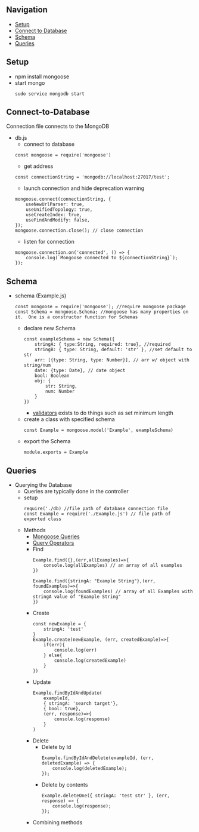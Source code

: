 ## Navigation
-  [Setup](#Setup)
-  [Connect to Database](#Connect-to-Database)
-  [Schema](#Schema)
-  [Queries](#Queries)
## Setup
- npm install mongoose
- start mongo 
    ```
    sudo service mongodb start
    ```
## Connect-to-Database
Connection file connects to the MongoDB
- db.js
    - connect to database
    ```
    const mongoose = require('mongoose')
    ```
    - get address
    ```
    const connectionString = 'mongodb://localhost:27017/test';
    ```
    - launch connection and hide deprecation warning
    ```
    mongoose.connect(connectionString, { 
	    useNewUrlParser: true,
	    useUnifiedTopology: true,
	    useCreateIndex: true,
	    useFindAndModify: false,
    });
    mongoose.connection.close(); // close connection
    ```
    - listen for connection
    ```
    mongoose.connection.on('connected', () => {
        console.log(`Mongoose connected to ${connectionString}`);
    });
    ```
## Schema
- schema (Example.js)
    ```
    const mongoose = require('mongoose'); //require mongoose package
    const Schema = mongoose.Schema; //mongoose has many properties on it.  One is a constructor function for Schemas
    ```
    - declare new Schema
        ```
        const exampleSchema = new Schema({
            stringA: { type:String, required: true}, //required
            stringB: { type: String, default: 'str' }, //set default to str
            arr: [{type: String, type: Number}], // arr w/ object with string/num
            date: {type: Date}, // date object
            bool: Boolean
            obj: {
                str: String,
                num: Number
            }
        })
        ```
        - [validators](https://mongoosejs.com/docs/validation.html)  exists to do things such as set minimum length
    - create a class with specified schema
        ```
        const Example = mongoose.model('Example', exampleSchema)
        ```
    - export the Schema 
        ```
        module.exports = Example
        ```
## Queries
- Querying the Database
    - Queries are typically done in the controller
    - setup
        ```
        require('./db) //file path of database connection file
        const Example = require('./Example.js') // file path of exported class
        ```
    - Methods
        - [Mongoose Queries](https://mongoosejs.com/docs/queries.html)
        - [Query Operators](https://docs.mongodb.com/manual/reference/operator/query/)
        - Find
            ```
            Example.find({},(err,allExamples)=>{
                console.log(allExamples) // an array of all examples
            })
            ```
            ```
            Example.find({stringA: "Example String"},(err, foundExamples)=>{
                console.log(foundExamples) // array of all Examples with stringA value of "Example String"
            })
            ```
        - Create
            ``` 
            const newExample = {
                stringA: 'test'
            }
            Example.create(newExample, (err, createdExample)=>{
                if(err){
                    console.log(err)
                } else{
                    console.log(createdExample)
                }
            })
        - Update
            ```
            Example.findByIdAndUpdate(
                exampleId,
                { stringA: 'search target'},
                { bool: true},
                (err, response)=>{
                    console.log(response)
                }
            )
        - Delete
            - Delete by Id
                ```
                Example.findByIdAndDelete(exampleId, (err, deletedExample) => {
                    console.log(deletedExample);
                });
                ```
            - Delete by contents
                ```
                Example.deleteOne({ stringA: 'test str' }, (err, response) => {
	                console.log(response);
                });
                ```
        - Combining methods

